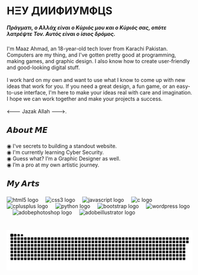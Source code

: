 <h1 align="left">HΞУ ДИИФИУMФЦS</h1>
<h5 align="left">Πράγματι, ο Αλλάχ είναι ο Κύριός μου και ο Κύριός σας, οπότε λατρέψτε Τον. Αυτός είναι ο ίσιος δρόμος.</h5>

###

<p align="left">I'm Maaz Ahmad, an 18-year-old tech lover from Karachi Pakistan. Computers are my thing, and I've gotten pretty good at programming, making games, and graphic design. I also know how to create user-friendly and good-looking digital stuff.<br><br>I work hard on my own and want to use what I know to come up with new ideas that work for you. If you need a great design, a fun game, or an easy-to-use interface, I'm here to make your ideas real with care and imagination.<br>I hope we can work together and make your projects a success.<br><br><--- Jazak Allah --->.</p>

###

<h2 align="left">𝘼𝙗𝙤𝙪𝙩 𝙈𝙀</h2>

###

<p align="left">◉ I've secrets to building a standout website.<br> ◉ I'm currently learning Cyber Security.<br>◉ Guess what? I’m a Graphic Designer as well.<br>◉ I’m a pro at my own artistic journey.</p>

###

<h2 align="left">𝙈𝙮 𝘼𝙧𝙩𝙨</h2>

###

<div align="left">
  <img src="https://cdn.jsdelivr.net/gh/devicons/devicon/icons/html5/html5-original.svg" height="40" alt="html5 logo"  />
  <img width="12" />
  <img src="https://cdn.jsdelivr.net/gh/devicons/devicon/icons/css3/css3-original.svg" height="40" alt="css3 logo"  />
  <img width="12" />
  <img src="https://cdn.jsdelivr.net/gh/devicons/devicon/icons/javascript/javascript-original.svg" height="40" alt="javascript logo"  />
  <img width="12" />
  <img src="https://cdn.jsdelivr.net/gh/devicons/devicon/icons/c/c-original.svg" height="40" alt="c logo"  />
  <img width="12" />
  <img src="https://cdn.jsdelivr.net/gh/devicons/devicon/icons/cplusplus/cplusplus-original.svg" height="40" alt="cplusplus logo"  />
  <img width="12" />
  <img src="https://cdn.jsdelivr.net/gh/devicons/devicon/icons/python/python-original.svg" height="40" alt="python logo"  />
  <img width="12" />
  <img src="https://cdn.jsdelivr.net/gh/devicons/devicon/icons/bootstrap/bootstrap-original.svg" height="40" alt="bootstrap logo"  />
  <img width="12" />
  <img src="https://skillicons.dev/icons?i=wordpress" height="40" alt="wordpress logo"  />
  <img width="12" />
  <img src="https://skillicons.dev/icons?i=ps" height="40" alt="adobephotoshop logo"  />
  <img width="12" />
  <img src="https://skillicons.dev/icons?i=ai" height="40" alt="adobeillustrator logo"  />
</div>

###

<br clear="both">

<img src="https://raw.githubusercontent.com/NightmareLynx/NightmareLynx/output/snake.svg" alt="Snake animation" />

###
